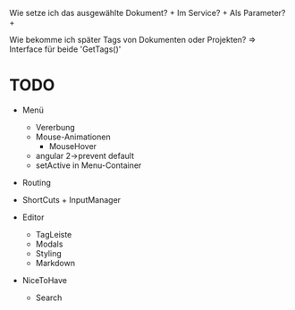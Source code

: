 Wie setze ich das ausgewählte Dokument?
	+ Im Service?
	+ Als Parameter?
	+ 

Wie bekomme ich später Tags von Dokumenten oder Projekten?
	=> Interface für beide 'GetTags()'


# TODO
+ Menü
	+ Vererbung
	+ Mouse-Animationen
		+ MouseHover
	+ angular 2->prevent default
	+ setActive in Menu-Container
	
+ Routing 
+ ShortCuts + InputManager
+ Editor
	+ TagLeiste
	+ Modals
	+ Styling 
	+ Markdown



+ NiceToHave
	+ Search
